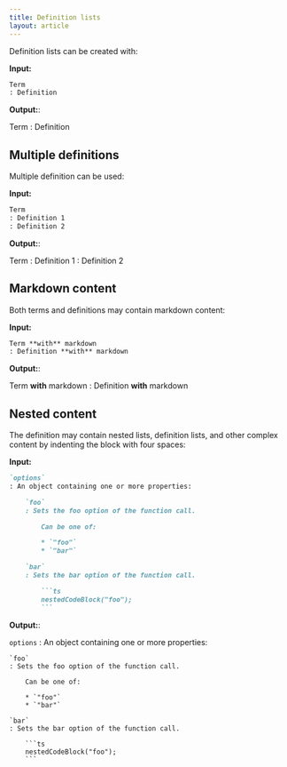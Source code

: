 ```yaml
---
title: Definition lists
layout: article
---
```


Definition lists can be created with:

**Input:**

```md
Term
: Definition
```

**Output:**:

Term
: Definition

## Multiple definitions

Multiple definition can be used:

**Input:**

```md
Term
: Definition 1
: Definition 2
```

**Output:**:

Term
: Definition 1
: Definition 2

## Markdown content

Both terms and definitions may contain markdown content:

**Input:**

```md
Term **with** markdown
: Definition **with** markdown
```

**Output:**:

Term **with** markdown
: Definition **with** markdown

## Nested content

The definition may contain nested lists, definition lists, and other complex content by indenting the block with four spaces:

**Input:**

````md
`options`
: An object containing one or more properties:

    `foo`
    : Sets the foo option of the function call.

        Can be one of:

        * `"foo"`
        * `"bar"`

    `bar`
    : Sets the bar option of the function call.

        ```ts
        nestedCodeBlock("foo");
        ```
````

**Output:**:

`options`
: An object containing one or more properties:

    `foo`
    : Sets the foo option of the function call.

        Can be one of:

        * `"foo"`
        * `"bar"`

    `bar`
    : Sets the bar option of the function call.

        ```ts
        nestedCodeBlock("foo");
        ```
